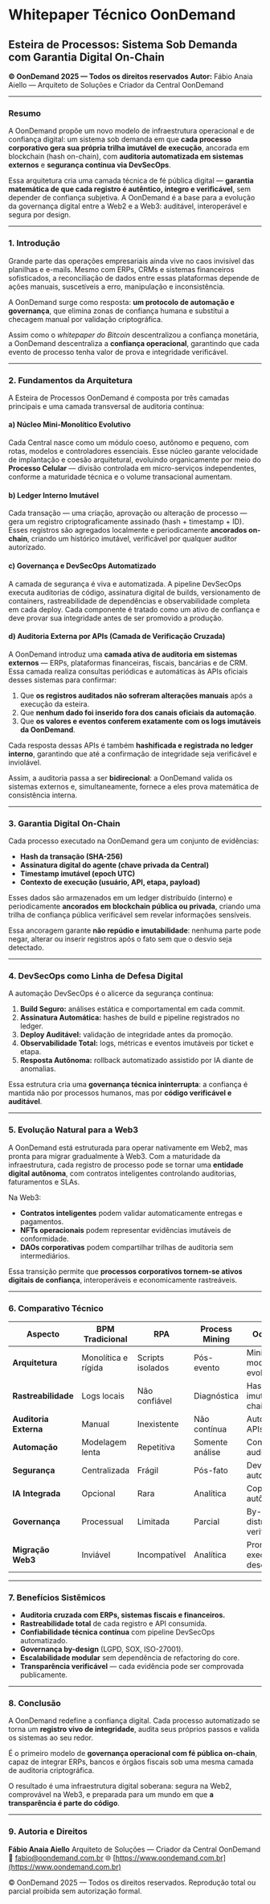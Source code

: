 # **Whitepaper Técnico OonDemand**

## **Esteira de Processos: Sistema Sob Demanda com Garantia Digital On-Chain**

**© OonDemand 2025 — Todos os direitos reservados**
**Autor:** Fábio Anaia Aiello — Arquiteto de Soluções e Criador da Central OonDemand

---

### **Resumo**

A OonDemand propõe um novo modelo de infraestrutura operacional e de confiança digital: um sistema sob demanda em que **cada processo corporativo gera sua própria trilha imutável de execução**, ancorada em blockchain (hash on-chain), com **auditoria automatizada em sistemas externos** e **segurança contínua via DevSecOps**.

Essa arquitetura cria uma camada técnica de fé pública digital — **garantia matemática de que cada registro é autêntico, íntegro e verificável**, sem depender de confiança subjetiva.
A OonDemand é a base para a evolução da governança digital entre a Web2 e a Web3: auditável, interoperável e segura por design.

---

### **1. Introdução**

Grande parte das operações empresariais ainda vive no caos invisível das planilhas e e-mails.
Mesmo com ERPs, CRMs e sistemas financeiros sofisticados, a reconciliação de dados entre essas plataformas depende de ações manuais, suscetíveis a erro, manipulação e inconsistência.

A OonDemand surge como resposta: **um protocolo de automação e governança**, que elimina zonas de confiança humana e substitui a checagem manual por validação criptográfica.

Assim como o *whitepaper do Bitcoin* descentralizou a confiança monetária, a OonDemand descentraliza a **confiança operacional**, garantindo que cada evento de processo tenha valor de prova e integridade verificável.

---

### **2. Fundamentos da Arquitetura**

A Esteira de Processos OonDemand é composta por três camadas principais e uma camada transversal de auditoria contínua:

#### **a) Núcleo Mini-Monolítico Evolutivo**

Cada Central nasce como um módulo coeso, autônomo e pequeno, com rotas, modelos e controladores essenciais.
Esse núcleo garante velocidade de implantação e coesão arquitetural, evoluindo organicamente por meio do **Processo Celular** — divisão controlada em micro-serviços independentes, conforme a maturidade técnica e o volume transacional aumentam.

#### **b) Ledger Interno Imutável**

Cada transação — uma criação, aprovação ou alteração de processo — gera um registro criptograficamente assinado (hash + timestamp + ID).
Esses registros são agregados localmente e periodicamente **ancorados on-chain**, criando um histórico imutável, verificável por qualquer auditor autorizado.

#### **c) Governança e DevSecOps Automatizado**

A camada de segurança é viva e automatizada.
A pipeline DevSecOps executa auditorias de código, assinatura digital de builds, versionamento de containers, rastreabilidade de dependências e observabilidade completa em cada deploy.
Cada componente é tratado como um ativo de confiança e deve provar sua integridade antes de ser promovido a produção.

#### **d) Auditoria Externa por APIs (Camada de Verificação Cruzada)**

A OonDemand introduz uma **camada ativa de auditoria em sistemas externos** — ERPs, plataformas financeiras, fiscais, bancárias e de CRM.
Essa camada realiza consultas periódicas e automáticas às APIs oficiais desses sistemas para confirmar:

1. Que **os registros auditados não sofreram alterações manuais** após a execução da esteira.
2. Que **nenhum dado foi inserido fora dos canais oficiais da automação**.
3. Que **os valores e eventos conferem exatamente com os logs imutáveis da OonDemand**.

Cada resposta dessas APIs é também **hashificada e registrada no ledger interno**, garantindo que até a confirmação de integridade seja verificável e inviolável.

Assim, a auditoria passa a ser **bidirecional**: a OonDemand valida os sistemas externos e, simultaneamente, fornece a eles prova matemática de consistência interna.

---

### **3. Garantia Digital On-Chain**

Cada processo executado na OonDemand gera um conjunto de evidências:

* **Hash da transação (SHA-256)**
* **Assinatura digital do agente (chave privada da Central)**
* **Timestamp imutável (epoch UTC)**
* **Contexto de execução (usuário, API, etapa, payload)**

Esses dados são armazenados em um ledger distribuído (interno) e periodicamente **ancorados em blockchain pública ou privada**, criando uma trilha de confiança pública verificável sem revelar informações sensíveis.

Essa ancoragem garante **não repúdio e imutabilidade**: nenhuma parte pode negar, alterar ou inserir registros após o fato sem que o desvio seja detectado.

---

### **4. DevSecOps como Linha de Defesa Digital**

A automação DevSecOps é o alicerce da segurança contínua:

1. **Build Seguro:** análises estática e comportamental em cada commit.
2. **Assinatura Automática:** hashes de build e pipeline registrados no ledger.
3. **Deploy Auditável:** validação de integridade antes da promoção.
4. **Observabilidade Total:** logs, métricas e eventos imutáveis por ticket e etapa.
5. **Resposta Autônoma:** rollback automatizado assistido por IA diante de anomalias.

Essa estrutura cria uma **governança técnica ininterrupta**: a confiança é mantida não por processos humanos, mas por **código verificável e auditável**.

---

### **5. Evolução Natural para a Web3**

A OonDemand está estruturada para operar nativamente em Web2, mas pronta para migrar gradualmente à Web3.
Com a maturidade da infraestrutura, cada registro de processo pode se tornar uma **entidade digital autônoma**, com contratos inteligentes controlando auditorias, faturamentos e SLAs.

Na Web3:

* **Contratos inteligentes** podem validar automaticamente entregas e pagamentos.
* **NFTs operacionais** podem representar evidências imutáveis de conformidade.
* **DAOs corporativas** podem compartilhar trilhas de auditoria sem intermediários.

Essa transição permite que **processos corporativos tornem-se ativos digitais de confiança**, interoperáveis e economicamente rastreáveis.

---

### **6. Comparativo Técnico**

| Aspecto               | BPM Tradicional     | RPA              | Process Mining  | OonDemand                            |
| --------------------- | ------------------- | ---------------- | --------------- | ------------------------------------ |
| **Arquitetura**       | Monolítica e rígida | Scripts isolados | Pós-evento      | Mini-monolítica modular, evolutiva   |
| **Rastreabilidade**   | Logs locais         | Não confiável    | Diagnóstica     | Hashes imutáveis on-chain            |
| **Auditoria Externa** | Manual              | Inexistente      | Não contínua    | Automática via APIs oficiais         |
| **Automação**         | Modelagem lenta     | Repetitiva       | Somente análise | Contextual e auditável               |
| **Segurança**         | Centralizada        | Frágil           | Pós-fato        | DevSecOps automatizado               |
| **IA Integrada**      | Opcional            | Rara             | Analítica       | Copilots autônomos                   |
| **Governança**        | Processual          | Limitada         | Parcial         | By-design, distribuída e verificável |
| **Migração Web3**     | Inviável            | Incompatível     | Analítica       | Pronta para execução descentralizada |

---

### **7. Benefícios Sistêmicos**

* **Auditoria cruzada com ERPs, sistemas fiscais e financeiros.**
* **Rastreabilidade total** de cada registro e API consumida.
* **Confiabilidade técnica contínua** com pipeline DevSecOps automatizado.
* **Governança by-design** (LGPD, SOX, ISO-27001).
* **Escalabilidade modular** sem dependência de refactoring do core.
* **Transparência verificável** — cada evidência pode ser comprovada publicamente.

---

### **8. Conclusão**

A OonDemand redefine a confiança digital.
Cada processo automatizado se torna um **registro vivo de integridade**, audita seus próprios passos e valida os sistemas ao seu redor.

É o primeiro modelo de **governança operacional com fé pública on-chain**, capaz de integrar ERPs, bancos e órgãos fiscais sob uma mesma camada de auditoria criptográfica.

O resultado é uma infraestrutura digital soberana: segura na Web2, comprovável na Web3, e preparada para um mundo em que **a transparência é parte do código**.

---

### **9. Autoria e Direitos**

**Fábio Anaia Aiello**
Arquiteto de Soluções — Criador da Central OonDemand
📧 [fabio@oondemand.com.br](mailto:fabio@oondemand.com.br)
🌐 [https://www.oondemand.com.br](https://www.oondemand.com.br)

© OonDemand 2025 — Todos os direitos reservados.
Reprodução total ou parcial proibida sem autorização formal.
